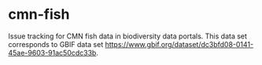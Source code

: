 # cmn-fish
Issue tracking for CMN fish data in biodiversity data portals. This data set corresponds to GBIF data set https://www.gbif.org/dataset/dc3bfd08-0141-45ae-9603-91ac50cdc33b.
